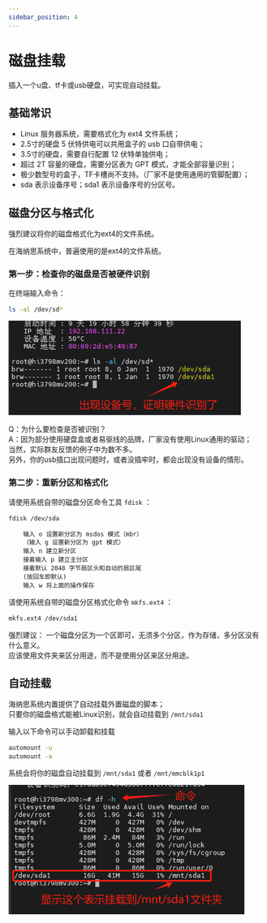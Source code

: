 ```yaml
---
sidebar_position: 4
---
```


# 磁盘挂载
插入一个u盘、tf卡或usb硬盘，可实现自动挂载。

## 基础常识

- Linux 服务器系统，需要格式化为 ext4 文件系统；  
- 2.5寸的硬盘 5 伏特供电可以共用盒子的 usb 口自带供电；  
- 3.5寸的硬盘，需要自行配置 12 伏特单独供电；  
- 超过 2T 容量的硬盘，需要分区表为 GPT 模式，才能全部容量识别；  
- 极少数型号的盒子，TF卡槽尚不支持。（厂家不是使用通用的管脚配置）；  
- sda 表示设备序号；sda1 表示设备序号的分区号。


## 磁盘分区与格式化

强烈建议将你的磁盘格式化为ext4的文件系统。

在海纳思系统中，普遍使用的是ext4的文件系统。

### 第一步：检查你的磁盘是否被硬件识别

在终端输入命令：  
```bash
ls -al /dev/sd*
```

![sdx](img/sdx.png)  

Q：为什么要检查是否被识别？  
A：因为部分使用硬盘盒或者易驱线的品牌，厂家没有使用Linux通用的驱动；  
当然，实际群友反馈的例子中为数不多。  
另外，你的usb插口出现问题时，或者没插牢时，都会出现没有设备的情形。


### 第二步：重新分区和格式化

请使用系统自带的磁盘分区命令工具 `fdisk` ：  

```bash
fdisk /dev/sda
```
```html
    输入 o 设置新分区为 msdos 模式（mbr）
    （输入 g 设置新分区为 gpt 模式）
    输入 n 建立新分区
    接着输入 p 建立主分区
    接着默认 2048 字节扇区头和自动的扇区尾
    (按回车即默认)
    输入 w 将上面的操作保存
```

请使用系统自带的磁盘分区格式化命令 `mkfs.ext4` ：

```bash
mkfs.ext4 /dev/sda1
```

强烈建议：
一个磁盘分区为一个区即可，无须多个分区，作为存储，多分区没有什么意义。  
应该使用文件夹来区分用途，而不是使用分区来区分用途。  


## 自动挂载

海纳思系统内置提供了自动挂载外置磁盘的脚本；  
只要你的磁盘格式能被Linux识别，就会自动挂载到 `/mnt/sda1`

输入以下命令可以手动卸载和挂载
```bash
automount -u
automount -a
```
系统会将你的磁盘自动挂载到 ```/mnt/sda1``` 或者 ```/mnt/mmcblk1p1```

![sdx](img/mounted.png)  

